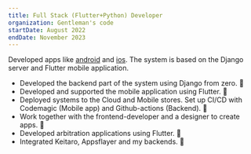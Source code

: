 ```yaml
---
title: Full Stack (Flutter+Python) Developer
organization: Gentleman's code
startDate: August 2022
endDate: November 2023
---
```


Developed apps like [android](https://play.google.com/store/apps/details?id=ru.promocod.app) and [ios](https://apps.apple.com/us/app/%D0%BF%D1%80%D0%BE%D0%BC%D0%BE%D0%BA%D0%BE%D0%B4%D1%8B-%D0%B8-%D1%82%D0%BE%D1%87%D0%BA%D0%B0/id6455941382).
The system is based on the Django server and Flutter mobile application.

- Developed the backend part of the system using Django from zero. 🎉
- Developed and supported the mobile application using Flutter. 🎉
- Deployed systems to the Cloud and Mobile stores. Set up CI/CD with Codemagic (Mobile app) and Github-actions (Backend). 🎉
- Work together with the frontend-developer and a designer to create apps. 🎉
- Developed arbitration applications using Flutter. 🎉
- Integrated Keitaro, Appsflayer and my backends. 🎉
